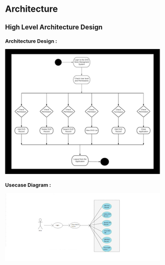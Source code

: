 # Architecture

## High Level Architecture Design 
### Architecture Design :
![Architecture](https://github.com/Keerthana-Basavaraj/Project-Centauri/blob/main/2_DESIGN/Structure%20Diagrams/Image2.jpg)


### Usecase Diagram :
![UsecaseDiagram](https://github.com/Keerthana-Basavaraj/Project-Centauri/blob/main/2_DESIGN/Behaviour%20Diagrams/Image1.png)